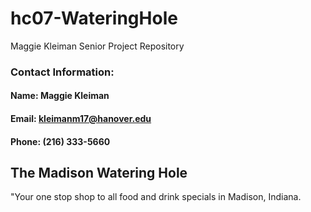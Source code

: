 # hc07-WateringHole
Maggie Kleiman Senior Project Repository

### Contact Information:
#### Name: Maggie Kleiman 
#### Email: kleimanm17@hanover.edu
#### Phone: (216) 333-5660 
   
## The Madison Watering Hole
"Your one stop shop to all food and drink specials in Madison, Indiana. 
